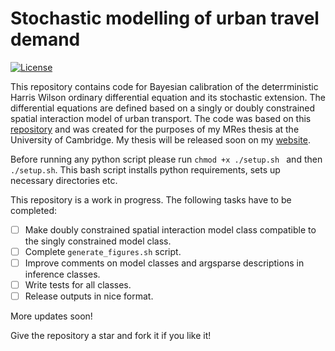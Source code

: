 # Stochastic modelling of urban travel demand

[![License](http://img.shields.io/:license-mit-blue.svg?style=flat-square)](http://badges.mit-license.org)

This repository contains code for Bayesian calibration of the deterrministic Harris Wilson ordinary differential equation and its stochastic extension. The differential equations are defined based on a singly or doubly constrained spatial interaction model of urban transport. The code was based on this [repository](https://github.com/lellam/cities_and_regions) and was created for the purposes of my MRes thesis at the University of Cambridge. My thesis will be released soon on my [website](https://yannisza.github.io/).

Before running any python script please run ```chmod +x ./setup.sh ``` and then ``` ./setup.sh ```. This bash script installs python requirements, sets up necessary directories etc.

This repository is a work in progress. The following tasks have to be completed:
- [ ] Make doubly constrained spatial interaction model class compatible to the singly constrained model class.
- [ ] Complete `generate_figures.sh` script.
- [ ] Improve comments on model classes and argsparse descriptions in inference classes.
- [ ] Write tests for all classes.
- [ ] Release outputs in nice format.

More updates soon!

Give the repository a star and fork it if you like it!
